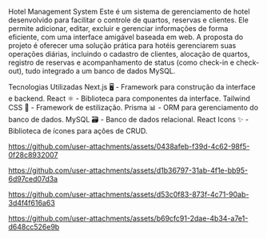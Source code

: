 Hotel Management System
Este é um sistema de gerenciamento de hotel desenvolvido para facilitar o controle de quartos, reservas e clientes. Ele permite adicionar, editar, excluir e gerenciar informações de forma eficiente, com uma interface amigável baseada em web.
A proposta do projeto é oferecer uma solução prática para hotéis gerenciarem suas operações diárias, incluindo o cadastro de clientes, alocação de quartos, registro de reservas e acompanhamento de status (como check-in e check-out), tudo integrado a um banco de dados MySQL.

Tecnologias Utilizadas
Next.js 🖥️ - Framework para construção da interface e backend.
React ⚛️ - Biblioteca para componentes da interface.
Tailwind CSS 🎨 - Framework de estilização.
Prisma 📊 - ORM para gerenciamento do banco de dados.
MySQL 🗃️ - Banco de dados relacional.
React Icons ✨ - Biblioteca de ícones para ações de CRUD.

https://github.com/user-attachments/assets/0438afeb-f39d-4c62-98f5-0f28c8932007



https://github.com/user-attachments/assets/d1b36797-31ab-4f1e-bb95-6d97ced07d3a



https://github.com/user-attachments/assets/d53c0f83-873f-4c71-90ab-3d4f4f616a63



https://github.com/user-attachments/assets/b69cfc91-2dae-4b34-a7e1-d648cc526e9b



